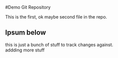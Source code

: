#Demo Git Repository

This is the first, ok maybe second file in the repo.

## Ipsum below

this is just a bunch of stuff to track changes against.  
addding more stuff 
